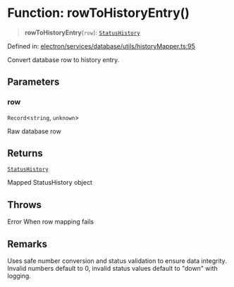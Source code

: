 # Function: rowToHistoryEntry()

> **rowToHistoryEntry**(`row`): [`StatusHistory`](../../../../../../shared/types/interfaces/StatusHistory.md)

Defined in: [electron/services/database/utils/historyMapper.ts:95](https://github.com/Nick2bad4u/Uptime-Watcher/blob/3cce0c3b352c8390536ca3c7399ece50a05faf18/electron/services/database/utils/historyMapper.ts#L95)

Convert database row to history entry.

## Parameters

### row

`Record`\<`string`, `unknown`\>

Raw database row

## Returns

[`StatusHistory`](../../../../../../shared/types/interfaces/StatusHistory.md)

Mapped StatusHistory object

## Throws

Error When row mapping fails

## Remarks

Uses safe number conversion and status validation to ensure data integrity.
Invalid numbers default to 0, invalid status values default to "down" with logging.
